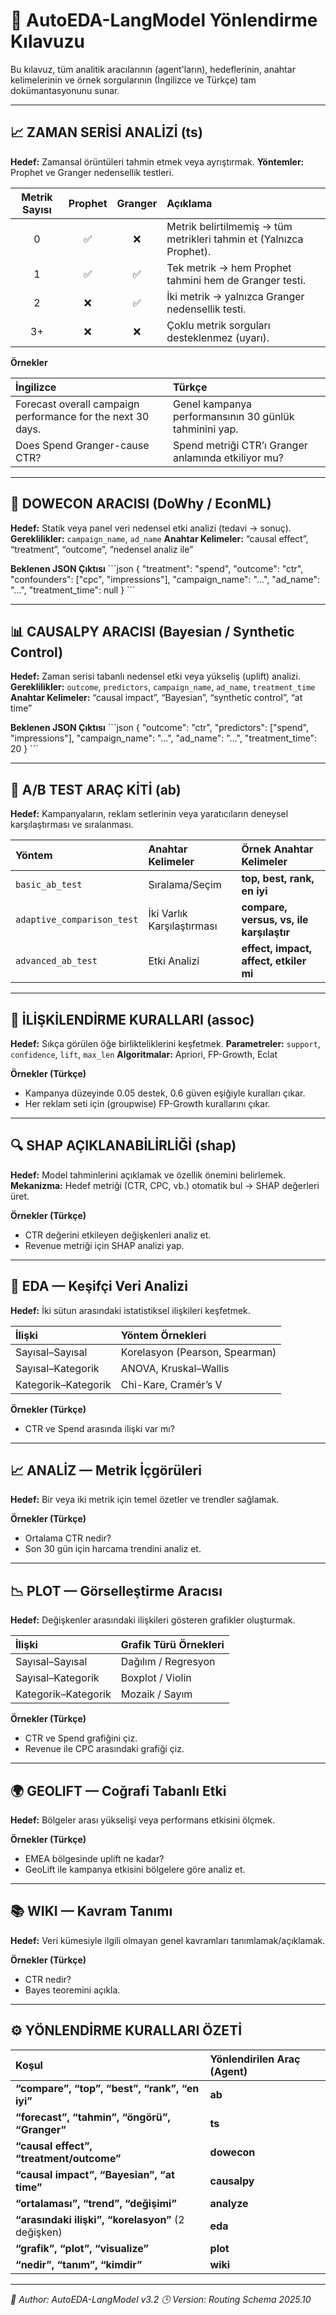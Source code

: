 # 🧭 AutoEDA-LangModel Yönlendirme Kılavuzu

Bu kılavuz, tüm analitik aracılarının (agent'ların), hedeflerinin, anahtar kelimelerinin ve örnek sorgularının (İngilizce ve Türkçe) tam dokümantasyonunu sunar.

---

## 📈 ZAMAN SERİSİ ANALİZİ (ts)

**Hedef:** Zamansal örüntüleri tahmin etmek veya ayrıştırmak.
**Yöntemler:** Prophet ve Granger nedensellik testleri.

| Metrik Sayısı | Prophet | Granger | Açıklama |
| :---: | :---: | :---: | :--- |
| 0 | ✅ | ❌ | Metrik belirtilmemiş $\to$ tüm metrikleri tahmin et (Yalnızca Prophet). |
| 1 | ✅ | ✅ | Tek metrik $\to$ hem Prophet tahmini hem de Granger testi. |
| 2 | ❌ | ✅ | İki metrik $\to$ yalnızca Granger nedensellik testi. |
| 3+ | ❌ | ❌ | Çoklu metrik sorguları desteklenmez (uyarı). |

**Örnekler**

| İngilizce | Türkçe |
| :--- | :--- |
| Forecast overall campaign performance for the next 30 days. | Genel kampanya performansının 30 günlük tahminini yap. |
| Does Spend Granger-cause CTR? | Spend metriği CTR’ı Granger anlamında etkiliyor mu? |

---

## 🎯 DOWECON ARACISI (DoWhy / EconML)

**Hedef:** Statik veya panel veri nedensel etki analizi (tedavi $\to$ sonuç).
**Gereklilikler:** `campaign_name`, `ad_name`
**Anahtar Kelimeler:** “causal effect”, “treatment”, “outcome”, “nedensel analiz ile”

**Beklenen JSON Çıktısı**
\`\`\`json
{
  "treatment": "spend",
  "outcome": "ctr",
  "confounders": ["cpc", "impressions"],
  "campaign_name": "...",
  "ad_name": "...",
  "treatment_time": null
}
\`\`\`

---

## 📊 CAUSALPY ARACISI (Bayesian / Synthetic Control)

**Hedef:** Zaman serisi tabanlı nedensel etki veya yükseliş (uplift) analizi.
**Gereklilikler:** `outcome`, `predictors`, `campaign_name`, `ad_name`, `treatment_time`
**Anahtar Kelimeler:** “causal impact”, “Bayesian”, “synthetic control”, “at time”

**Beklenen JSON Çıktısı**
\`\`\`json
{
  "outcome": "ctr",
  "predictors": ["spend", "impressions"],
  "campaign_name": "...",
  "ad_name": "...",
  "treatment_time": 20
}
\`\`\`

---

## 🧪 A/B TEST ARAÇ KİTİ (ab)

**Hedef:** Kampanyaların, reklam setlerinin veya yaratıcıların deneysel karşılaştırması ve sıralanması.

| Yöntem | Anahtar Kelimeler | Örnek Anahtar Kelimeler |
| :--- | :--- | :--- |
| `basic_ab_test` | Sıralama/Seçim | **top, best, rank, en iyi** |
| `adaptive_comparison_test` | İki Varlık Karşılaştırması | **compare, versus, vs, ile karşılaştır** |
| `advanced_ab_test` | Etki Analizi | **effect, impact, affect, etkiler mi** |

---

## 🛒 İLİŞKİLENDİRME KURALLARI (assoc)

**Hedef:** Sıkça görülen öğe birlikteliklerini keşfetmek.
**Parametreler:** `support`, `confidence`, `lift`, `max_len`
**Algoritmalar:** Apriori, FP-Growth, Eclat

**Örnekler (Türkçe)**
* Kampanya düzeyinde 0.05 destek, 0.6 güven eşiğiyle kuralları çıkar.
* Her reklam seti için (groupwise) FP-Growth kurallarını çıkar.

---

## 🔍 SHAP AÇIKLANABİLİRLİĞİ (shap)

**Hedef:** Model tahminlerini açıklamak ve özellik önemini belirlemek.
**Mekanizma:** Hedef metriği (CTR, CPC, vb.) otomatik bul $\to$ SHAP değerleri üret.

**Örnekler (Türkçe)**
* CTR değerini etkileyen değişkenleri analiz et.
* Revenue metriği için SHAP analizi yap.

---

## 🧮 EDA — Keşifçi Veri Analizi

**Hedef:** İki sütun arasındaki istatistiksel ilişkileri keşfetmek.

| İlişki | Yöntem Örnekleri |
| :--- | :--- |
| Sayısal–Sayısal | Korelasyon (Pearson, Spearman) |
| Sayısal–Kategorik | ANOVA, Kruskal–Wallis |
| Kategorik–Kategorik | Chi-Kare, Cramér’s V |

**Örnekler (Türkçe)**
* CTR ve Spend arasında ilişki var mı?

---

## 📈 ANALİZ — Metrik İçgörüleri

**Hedef:** Bir veya iki metrik için temel özetler ve trendler sağlamak.

**Örnekler (Türkçe)**
* Ortalama CTR nedir?
* Son 30 gün için harcama trendini analiz et.

---

## 📉 PLOT — Görselleştirme Aracısı

**Hedef:** Değişkenler arasındaki ilişkileri gösteren grafikler oluşturmak.

| İlişki | Grafik Türü Örnekleri |
| :--- | :--- |
| Sayısal–Sayısal | Dağılım / Regresyon |
| Sayısal–Kategorik | Boxplot / Violin |
| Kategorik–Kategorik | Mozaik / Sayım |

**Örnekler (Türkçe)**
* CTR ve Spend grafiğini çiz.
* Revenue ile CPC arasındaki grafiği çiz.

---

## 🌍 GEOLIFT — Coğrafi Tabanlı Etki

**Hedef:** Bölgeler arası yükselişi veya performans etkisini ölçmek.

**Örnekler (Türkçe)**
* EMEA bölgesinde uplift ne kadar?
* GeoLift ile kampanya etkisini bölgelere göre analiz et.

---

## 📚 WIKI — Kavram Tanımı

**Hedef:** Veri kümesiyle ilgili olmayan genel kavramları tanımlamak/açıklamak.

**Örnekler (Türkçe)**
* CTR nedir?
* Bayes teoremini açıkla.

---

## ⚙️ YÖNLENDİRME KURALLARI ÖZETİ

| Koşul | Yönlendirilen Araç (Agent) |
| :--- | :--- |
| **“compare”, “top”, “best”, “rank”, “en iyi”** | **ab** |
| **“forecast”, “tahmin”, “öngörü”, “Granger”** | **ts** |
| **“causal effect”, “treatment/outcome”** | **dowecon** |
| **“causal impact”, “Bayesian”, “at time”** | **causalpy** |
| **“ortalaması”, “trend”, “değişimi”** | **analyze** |
| **“arasındaki ilişki”, “korelasyon”** (2 değişken) | **eda** |
| **“grafik”, “plot”, “visualize”** | **plot** |
| **“nedir”, “tanım”, “kimdir”** | **wiki** |

***
*👤 Author: AutoEDA-LangModel v3.2*
*🕒 Version: Routing Schema 2025.10*
